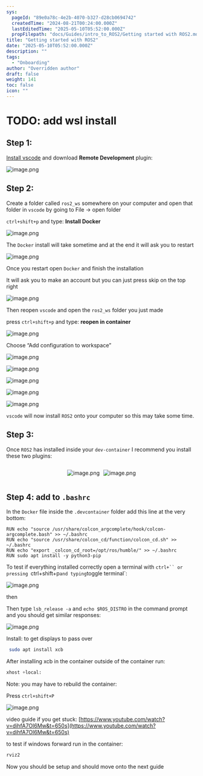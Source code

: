 ```yaml
---
sys:
  pageId: "89e0a78c-4e2b-4070-b327-d28cb0694742"
  createdTime: "2024-08-21T00:24:00.000Z"
  lastEditedTime: "2025-05-10T05:52:00.000Z"
  propFilepath: "docs/Guides/intro_to_ROS2/Getting started with ROS2.md"
title: "Getting started with ROS2"
date: "2025-05-10T05:52:00.000Z"
description: ""
tags:
  - "Onboarding"
author: "Overridden author"
draft: false
weight: 141
toc: false
icon: ""
---
```


# TODO: add wsl install

## Step 1:

[Install vscode](https://code.visualstudio.com/download) and download **Remote Development** plugin:

![image.png](https://prod-files-secure.s3.us-west-2.amazonaws.com/d518164a-d88e-44d1-a4ee-3adb3bd8bce0/efb52993-1881-4a40-b95e-6f020334f022/image.png?X-Amz-Algorithm=AWS4-HMAC-SHA256&X-Amz-Content-Sha256=UNSIGNED-PAYLOAD&X-Amz-Credential=ASIAZI2LB466SON67WED%2F20250604%2Fus-west-2%2Fs3%2Faws4_request&X-Amz-Date=20250604T161127Z&X-Amz-Expires=3600&X-Amz-Security-Token=IQoJb3JpZ2luX2VjEFgaCXVzLXdlc3QtMiJHMEUCIQD5y6v25uSSFPvfCFhgYPoJ0CivCjU8zY1E7jE0L2TAKAIgfpDolzabjs5PjJiBuOOo04jJ2LbBc1LGy52eEfhjzWUq%2FwMIMRAAGgw2Mzc0MjMxODM4MDUiDHYBosynclYvSI68wircA7p5fwnyTXE0d%2BEl6uFYMjIq%2FlrXJHLW97ZNKWcQIKL8t%2FvBcfcTOuNKQOH8%2FiUiQkZTjzze3Bdzyork3uxzlznv0DEYuqWzd9oLUHI3sj4sKzXC62Vj%2BrxDrC3LDJ%2BqKSgHajEAmQn4xW0wLWCXvZ%2BmEW0ZHnLk%2FzwOhvqL99TeArJQF%2B9D4xn8tYFseXbjuYmyg2Iqvs9BQAmNXVqK6S%2B52DJU3kZzZ4TRk9hCOMc7ht%2B%2FF4s%2BndYvE3JNU8kZpGMk%2FQMReBXKaydnmBenC0S8lrx5Vbr4cdDx0GLXvxSEZIhbKlAesPioFOkeZviMLeJCKB5hGVqa4q3vrlC%2BRyhhx5IUOgo3WFLPt9%2B68B0DUouAyztaQRJEdjAzw5L3tRdOK4fdPIS6MjNLQ8ZgSpIPeN9wNRAJd7eT6WXUHbIunw%2FuBUaDeKXihK3qknpx1ifmPN6KfsMq0I4hkTZ5btbf5lPq3ZI4O4N0ypcjgOTC1dCOzxQXi9tf6AV8ZNgBlok1VYwcyQlLOxbgc155uX8fxhWa9NtCawUo8a9K4xSZ529mG6R0v%2BIAmZIDhjuym4LiunLSI8AMVID7QDjvBeH3bWaR2XoAxCcGaxvGz4qISPT6OW2xV2gz1AhdMIHegcIGOqUBgohnpdgGE2%2Fk%2Fa5jZ6NYl3GWJY9xdkj2Po%2Fvhznb21hs%2FCdtHCicDnlcFH%2FWQFBa%2FmoOs33Zr5hRDATSJy8F6y%2F3VlBymaTdYjUOMWiwc4qMiE5nzbeEtKUUwQku%2B71i2LvI9IXWoOJpt6zBP%2BbElyRQ08YMUiISKiGnO8YFy36LcMP5iFYnTJfD3m%2FWel3hnx7%2FYEh8ImPFCZTwifK15vNFbZ6s&X-Amz-Signature=a83c1cdbe6b4650d4572386206342fdb0b79f6d082da8672af330cbd0384845e&X-Amz-SignedHeaders=host&x-id=GetObject)

## Step 2:

Create a folder called `ros2_ws` somewhere on your computer and open that folder in `vscode` by going to File → open folder 

`ctrl+shift+p` and type: **Install Docker**

![image.png](https://prod-files-secure.s3.us-west-2.amazonaws.com/d518164a-d88e-44d1-a4ee-3adb3bd8bce0/2269dc0e-1cd5-47ff-bceb-c04ad9b2eab0/image.png?X-Amz-Algorithm=AWS4-HMAC-SHA256&X-Amz-Content-Sha256=UNSIGNED-PAYLOAD&X-Amz-Credential=ASIAZI2LB466SON67WED%2F20250604%2Fus-west-2%2Fs3%2Faws4_request&X-Amz-Date=20250604T161127Z&X-Amz-Expires=3600&X-Amz-Security-Token=IQoJb3JpZ2luX2VjEFgaCXVzLXdlc3QtMiJHMEUCIQD5y6v25uSSFPvfCFhgYPoJ0CivCjU8zY1E7jE0L2TAKAIgfpDolzabjs5PjJiBuOOo04jJ2LbBc1LGy52eEfhjzWUq%2FwMIMRAAGgw2Mzc0MjMxODM4MDUiDHYBosynclYvSI68wircA7p5fwnyTXE0d%2BEl6uFYMjIq%2FlrXJHLW97ZNKWcQIKL8t%2FvBcfcTOuNKQOH8%2FiUiQkZTjzze3Bdzyork3uxzlznv0DEYuqWzd9oLUHI3sj4sKzXC62Vj%2BrxDrC3LDJ%2BqKSgHajEAmQn4xW0wLWCXvZ%2BmEW0ZHnLk%2FzwOhvqL99TeArJQF%2B9D4xn8tYFseXbjuYmyg2Iqvs9BQAmNXVqK6S%2B52DJU3kZzZ4TRk9hCOMc7ht%2B%2FF4s%2BndYvE3JNU8kZpGMk%2FQMReBXKaydnmBenC0S8lrx5Vbr4cdDx0GLXvxSEZIhbKlAesPioFOkeZviMLeJCKB5hGVqa4q3vrlC%2BRyhhx5IUOgo3WFLPt9%2B68B0DUouAyztaQRJEdjAzw5L3tRdOK4fdPIS6MjNLQ8ZgSpIPeN9wNRAJd7eT6WXUHbIunw%2FuBUaDeKXihK3qknpx1ifmPN6KfsMq0I4hkTZ5btbf5lPq3ZI4O4N0ypcjgOTC1dCOzxQXi9tf6AV8ZNgBlok1VYwcyQlLOxbgc155uX8fxhWa9NtCawUo8a9K4xSZ529mG6R0v%2BIAmZIDhjuym4LiunLSI8AMVID7QDjvBeH3bWaR2XoAxCcGaxvGz4qISPT6OW2xV2gz1AhdMIHegcIGOqUBgohnpdgGE2%2Fk%2Fa5jZ6NYl3GWJY9xdkj2Po%2Fvhznb21hs%2FCdtHCicDnlcFH%2FWQFBa%2FmoOs33Zr5hRDATSJy8F6y%2F3VlBymaTdYjUOMWiwc4qMiE5nzbeEtKUUwQku%2B71i2LvI9IXWoOJpt6zBP%2BbElyRQ08YMUiISKiGnO8YFy36LcMP5iFYnTJfD3m%2FWel3hnx7%2FYEh8ImPFCZTwifK15vNFbZ6s&X-Amz-Signature=49caaaebea0c2d4af3bc1811b6bff0aad044aa4068821d98e853257c0f79ec1f&X-Amz-SignedHeaders=host&x-id=GetObject)

The `Docker` install will take sometime and at the end it will ask you to restart

![image.png](https://prod-files-secure.s3.us-west-2.amazonaws.com/d518164a-d88e-44d1-a4ee-3adb3bd8bce0/ed233f78-be33-4b1f-b89c-9c346c0e961e/image.png?X-Amz-Algorithm=AWS4-HMAC-SHA256&X-Amz-Content-Sha256=UNSIGNED-PAYLOAD&X-Amz-Credential=ASIAZI2LB466SON67WED%2F20250604%2Fus-west-2%2Fs3%2Faws4_request&X-Amz-Date=20250604T161127Z&X-Amz-Expires=3600&X-Amz-Security-Token=IQoJb3JpZ2luX2VjEFgaCXVzLXdlc3QtMiJHMEUCIQD5y6v25uSSFPvfCFhgYPoJ0CivCjU8zY1E7jE0L2TAKAIgfpDolzabjs5PjJiBuOOo04jJ2LbBc1LGy52eEfhjzWUq%2FwMIMRAAGgw2Mzc0MjMxODM4MDUiDHYBosynclYvSI68wircA7p5fwnyTXE0d%2BEl6uFYMjIq%2FlrXJHLW97ZNKWcQIKL8t%2FvBcfcTOuNKQOH8%2FiUiQkZTjzze3Bdzyork3uxzlznv0DEYuqWzd9oLUHI3sj4sKzXC62Vj%2BrxDrC3LDJ%2BqKSgHajEAmQn4xW0wLWCXvZ%2BmEW0ZHnLk%2FzwOhvqL99TeArJQF%2B9D4xn8tYFseXbjuYmyg2Iqvs9BQAmNXVqK6S%2B52DJU3kZzZ4TRk9hCOMc7ht%2B%2FF4s%2BndYvE3JNU8kZpGMk%2FQMReBXKaydnmBenC0S8lrx5Vbr4cdDx0GLXvxSEZIhbKlAesPioFOkeZviMLeJCKB5hGVqa4q3vrlC%2BRyhhx5IUOgo3WFLPt9%2B68B0DUouAyztaQRJEdjAzw5L3tRdOK4fdPIS6MjNLQ8ZgSpIPeN9wNRAJd7eT6WXUHbIunw%2FuBUaDeKXihK3qknpx1ifmPN6KfsMq0I4hkTZ5btbf5lPq3ZI4O4N0ypcjgOTC1dCOzxQXi9tf6AV8ZNgBlok1VYwcyQlLOxbgc155uX8fxhWa9NtCawUo8a9K4xSZ529mG6R0v%2BIAmZIDhjuym4LiunLSI8AMVID7QDjvBeH3bWaR2XoAxCcGaxvGz4qISPT6OW2xV2gz1AhdMIHegcIGOqUBgohnpdgGE2%2Fk%2Fa5jZ6NYl3GWJY9xdkj2Po%2Fvhznb21hs%2FCdtHCicDnlcFH%2FWQFBa%2FmoOs33Zr5hRDATSJy8F6y%2F3VlBymaTdYjUOMWiwc4qMiE5nzbeEtKUUwQku%2B71i2LvI9IXWoOJpt6zBP%2BbElyRQ08YMUiISKiGnO8YFy36LcMP5iFYnTJfD3m%2FWel3hnx7%2FYEh8ImPFCZTwifK15vNFbZ6s&X-Amz-Signature=26214eaafef260d96ee4141de113080a0ed8f2db58872690c84fcdca7c6fd913&X-Amz-SignedHeaders=host&x-id=GetObject)

Once you restart open `Docker` and finish the installation

It will ask you to make an account but you can just press skip on the top right

![image.png](https://prod-files-secure.s3.us-west-2.amazonaws.com/d518164a-d88e-44d1-a4ee-3adb3bd8bce0/21010ad9-1659-4fd9-9f59-9932a09b2a3d/image.png?X-Amz-Algorithm=AWS4-HMAC-SHA256&X-Amz-Content-Sha256=UNSIGNED-PAYLOAD&X-Amz-Credential=ASIAZI2LB466SON67WED%2F20250604%2Fus-west-2%2Fs3%2Faws4_request&X-Amz-Date=20250604T161127Z&X-Amz-Expires=3600&X-Amz-Security-Token=IQoJb3JpZ2luX2VjEFgaCXVzLXdlc3QtMiJHMEUCIQD5y6v25uSSFPvfCFhgYPoJ0CivCjU8zY1E7jE0L2TAKAIgfpDolzabjs5PjJiBuOOo04jJ2LbBc1LGy52eEfhjzWUq%2FwMIMRAAGgw2Mzc0MjMxODM4MDUiDHYBosynclYvSI68wircA7p5fwnyTXE0d%2BEl6uFYMjIq%2FlrXJHLW97ZNKWcQIKL8t%2FvBcfcTOuNKQOH8%2FiUiQkZTjzze3Bdzyork3uxzlznv0DEYuqWzd9oLUHI3sj4sKzXC62Vj%2BrxDrC3LDJ%2BqKSgHajEAmQn4xW0wLWCXvZ%2BmEW0ZHnLk%2FzwOhvqL99TeArJQF%2B9D4xn8tYFseXbjuYmyg2Iqvs9BQAmNXVqK6S%2B52DJU3kZzZ4TRk9hCOMc7ht%2B%2FF4s%2BndYvE3JNU8kZpGMk%2FQMReBXKaydnmBenC0S8lrx5Vbr4cdDx0GLXvxSEZIhbKlAesPioFOkeZviMLeJCKB5hGVqa4q3vrlC%2BRyhhx5IUOgo3WFLPt9%2B68B0DUouAyztaQRJEdjAzw5L3tRdOK4fdPIS6MjNLQ8ZgSpIPeN9wNRAJd7eT6WXUHbIunw%2FuBUaDeKXihK3qknpx1ifmPN6KfsMq0I4hkTZ5btbf5lPq3ZI4O4N0ypcjgOTC1dCOzxQXi9tf6AV8ZNgBlok1VYwcyQlLOxbgc155uX8fxhWa9NtCawUo8a9K4xSZ529mG6R0v%2BIAmZIDhjuym4LiunLSI8AMVID7QDjvBeH3bWaR2XoAxCcGaxvGz4qISPT6OW2xV2gz1AhdMIHegcIGOqUBgohnpdgGE2%2Fk%2Fa5jZ6NYl3GWJY9xdkj2Po%2Fvhznb21hs%2FCdtHCicDnlcFH%2FWQFBa%2FmoOs33Zr5hRDATSJy8F6y%2F3VlBymaTdYjUOMWiwc4qMiE5nzbeEtKUUwQku%2B71i2LvI9IXWoOJpt6zBP%2BbElyRQ08YMUiISKiGnO8YFy36LcMP5iFYnTJfD3m%2FWel3hnx7%2FYEh8ImPFCZTwifK15vNFbZ6s&X-Amz-Signature=0b8aa4e12348eacbb2a65459332004961aca40244a98a5f97715ca3826560a7b&X-Amz-SignedHeaders=host&x-id=GetObject)

Then reopen `vscode` and open the `ros2_ws` folder you just made

press `ctrl+shift+p` and type: **reopen in container**

![image.png](https://prod-files-secure.s3.us-west-2.amazonaws.com/d518164a-d88e-44d1-a4ee-3adb3bd8bce0/4e93b8c2-41ad-488c-8095-c74205196118/image.png?X-Amz-Algorithm=AWS4-HMAC-SHA256&X-Amz-Content-Sha256=UNSIGNED-PAYLOAD&X-Amz-Credential=ASIAZI2LB466SON67WED%2F20250604%2Fus-west-2%2Fs3%2Faws4_request&X-Amz-Date=20250604T161127Z&X-Amz-Expires=3600&X-Amz-Security-Token=IQoJb3JpZ2luX2VjEFgaCXVzLXdlc3QtMiJHMEUCIQD5y6v25uSSFPvfCFhgYPoJ0CivCjU8zY1E7jE0L2TAKAIgfpDolzabjs5PjJiBuOOo04jJ2LbBc1LGy52eEfhjzWUq%2FwMIMRAAGgw2Mzc0MjMxODM4MDUiDHYBosynclYvSI68wircA7p5fwnyTXE0d%2BEl6uFYMjIq%2FlrXJHLW97ZNKWcQIKL8t%2FvBcfcTOuNKQOH8%2FiUiQkZTjzze3Bdzyork3uxzlznv0DEYuqWzd9oLUHI3sj4sKzXC62Vj%2BrxDrC3LDJ%2BqKSgHajEAmQn4xW0wLWCXvZ%2BmEW0ZHnLk%2FzwOhvqL99TeArJQF%2B9D4xn8tYFseXbjuYmyg2Iqvs9BQAmNXVqK6S%2B52DJU3kZzZ4TRk9hCOMc7ht%2B%2FF4s%2BndYvE3JNU8kZpGMk%2FQMReBXKaydnmBenC0S8lrx5Vbr4cdDx0GLXvxSEZIhbKlAesPioFOkeZviMLeJCKB5hGVqa4q3vrlC%2BRyhhx5IUOgo3WFLPt9%2B68B0DUouAyztaQRJEdjAzw5L3tRdOK4fdPIS6MjNLQ8ZgSpIPeN9wNRAJd7eT6WXUHbIunw%2FuBUaDeKXihK3qknpx1ifmPN6KfsMq0I4hkTZ5btbf5lPq3ZI4O4N0ypcjgOTC1dCOzxQXi9tf6AV8ZNgBlok1VYwcyQlLOxbgc155uX8fxhWa9NtCawUo8a9K4xSZ529mG6R0v%2BIAmZIDhjuym4LiunLSI8AMVID7QDjvBeH3bWaR2XoAxCcGaxvGz4qISPT6OW2xV2gz1AhdMIHegcIGOqUBgohnpdgGE2%2Fk%2Fa5jZ6NYl3GWJY9xdkj2Po%2Fvhznb21hs%2FCdtHCicDnlcFH%2FWQFBa%2FmoOs33Zr5hRDATSJy8F6y%2F3VlBymaTdYjUOMWiwc4qMiE5nzbeEtKUUwQku%2B71i2LvI9IXWoOJpt6zBP%2BbElyRQ08YMUiISKiGnO8YFy36LcMP5iFYnTJfD3m%2FWel3hnx7%2FYEh8ImPFCZTwifK15vNFbZ6s&X-Amz-Signature=c6fea67fd62186b5b714d1db269daf2eba350212a5a39a63ea75f2d9eb115544&X-Amz-SignedHeaders=host&x-id=GetObject)

Choose “Add configuration to workspace”

![image.png](https://prod-files-secure.s3.us-west-2.amazonaws.com/d518164a-d88e-44d1-a4ee-3adb3bd8bce0/9560b282-5060-4989-ba37-97e7b2c22476/image.png?X-Amz-Algorithm=AWS4-HMAC-SHA256&X-Amz-Content-Sha256=UNSIGNED-PAYLOAD&X-Amz-Credential=ASIAZI2LB466SON67WED%2F20250604%2Fus-west-2%2Fs3%2Faws4_request&X-Amz-Date=20250604T161127Z&X-Amz-Expires=3600&X-Amz-Security-Token=IQoJb3JpZ2luX2VjEFgaCXVzLXdlc3QtMiJHMEUCIQD5y6v25uSSFPvfCFhgYPoJ0CivCjU8zY1E7jE0L2TAKAIgfpDolzabjs5PjJiBuOOo04jJ2LbBc1LGy52eEfhjzWUq%2FwMIMRAAGgw2Mzc0MjMxODM4MDUiDHYBosynclYvSI68wircA7p5fwnyTXE0d%2BEl6uFYMjIq%2FlrXJHLW97ZNKWcQIKL8t%2FvBcfcTOuNKQOH8%2FiUiQkZTjzze3Bdzyork3uxzlznv0DEYuqWzd9oLUHI3sj4sKzXC62Vj%2BrxDrC3LDJ%2BqKSgHajEAmQn4xW0wLWCXvZ%2BmEW0ZHnLk%2FzwOhvqL99TeArJQF%2B9D4xn8tYFseXbjuYmyg2Iqvs9BQAmNXVqK6S%2B52DJU3kZzZ4TRk9hCOMc7ht%2B%2FF4s%2BndYvE3JNU8kZpGMk%2FQMReBXKaydnmBenC0S8lrx5Vbr4cdDx0GLXvxSEZIhbKlAesPioFOkeZviMLeJCKB5hGVqa4q3vrlC%2BRyhhx5IUOgo3WFLPt9%2B68B0DUouAyztaQRJEdjAzw5L3tRdOK4fdPIS6MjNLQ8ZgSpIPeN9wNRAJd7eT6WXUHbIunw%2FuBUaDeKXihK3qknpx1ifmPN6KfsMq0I4hkTZ5btbf5lPq3ZI4O4N0ypcjgOTC1dCOzxQXi9tf6AV8ZNgBlok1VYwcyQlLOxbgc155uX8fxhWa9NtCawUo8a9K4xSZ529mG6R0v%2BIAmZIDhjuym4LiunLSI8AMVID7QDjvBeH3bWaR2XoAxCcGaxvGz4qISPT6OW2xV2gz1AhdMIHegcIGOqUBgohnpdgGE2%2Fk%2Fa5jZ6NYl3GWJY9xdkj2Po%2Fvhznb21hs%2FCdtHCicDnlcFH%2FWQFBa%2FmoOs33Zr5hRDATSJy8F6y%2F3VlBymaTdYjUOMWiwc4qMiE5nzbeEtKUUwQku%2B71i2LvI9IXWoOJpt6zBP%2BbElyRQ08YMUiISKiGnO8YFy36LcMP5iFYnTJfD3m%2FWel3hnx7%2FYEh8ImPFCZTwifK15vNFbZ6s&X-Amz-Signature=0265a7f5bdd9f8feffda39f798602114220fc139140cbe83ecc298b7cc4dd774&X-Amz-SignedHeaders=host&x-id=GetObject)

![image.png](https://prod-files-secure.s3.us-west-2.amazonaws.com/d518164a-d88e-44d1-a4ee-3adb3bd8bce0/2ee63f81-886b-48e8-a553-dc6e5eac99e4/image.png?X-Amz-Algorithm=AWS4-HMAC-SHA256&X-Amz-Content-Sha256=UNSIGNED-PAYLOAD&X-Amz-Credential=ASIAZI2LB466SON67WED%2F20250604%2Fus-west-2%2Fs3%2Faws4_request&X-Amz-Date=20250604T161127Z&X-Amz-Expires=3600&X-Amz-Security-Token=IQoJb3JpZ2luX2VjEFgaCXVzLXdlc3QtMiJHMEUCIQD5y6v25uSSFPvfCFhgYPoJ0CivCjU8zY1E7jE0L2TAKAIgfpDolzabjs5PjJiBuOOo04jJ2LbBc1LGy52eEfhjzWUq%2FwMIMRAAGgw2Mzc0MjMxODM4MDUiDHYBosynclYvSI68wircA7p5fwnyTXE0d%2BEl6uFYMjIq%2FlrXJHLW97ZNKWcQIKL8t%2FvBcfcTOuNKQOH8%2FiUiQkZTjzze3Bdzyork3uxzlznv0DEYuqWzd9oLUHI3sj4sKzXC62Vj%2BrxDrC3LDJ%2BqKSgHajEAmQn4xW0wLWCXvZ%2BmEW0ZHnLk%2FzwOhvqL99TeArJQF%2B9D4xn8tYFseXbjuYmyg2Iqvs9BQAmNXVqK6S%2B52DJU3kZzZ4TRk9hCOMc7ht%2B%2FF4s%2BndYvE3JNU8kZpGMk%2FQMReBXKaydnmBenC0S8lrx5Vbr4cdDx0GLXvxSEZIhbKlAesPioFOkeZviMLeJCKB5hGVqa4q3vrlC%2BRyhhx5IUOgo3WFLPt9%2B68B0DUouAyztaQRJEdjAzw5L3tRdOK4fdPIS6MjNLQ8ZgSpIPeN9wNRAJd7eT6WXUHbIunw%2FuBUaDeKXihK3qknpx1ifmPN6KfsMq0I4hkTZ5btbf5lPq3ZI4O4N0ypcjgOTC1dCOzxQXi9tf6AV8ZNgBlok1VYwcyQlLOxbgc155uX8fxhWa9NtCawUo8a9K4xSZ529mG6R0v%2BIAmZIDhjuym4LiunLSI8AMVID7QDjvBeH3bWaR2XoAxCcGaxvGz4qISPT6OW2xV2gz1AhdMIHegcIGOqUBgohnpdgGE2%2Fk%2Fa5jZ6NYl3GWJY9xdkj2Po%2Fvhznb21hs%2FCdtHCicDnlcFH%2FWQFBa%2FmoOs33Zr5hRDATSJy8F6y%2F3VlBymaTdYjUOMWiwc4qMiE5nzbeEtKUUwQku%2B71i2LvI9IXWoOJpt6zBP%2BbElyRQ08YMUiISKiGnO8YFy36LcMP5iFYnTJfD3m%2FWel3hnx7%2FYEh8ImPFCZTwifK15vNFbZ6s&X-Amz-Signature=2bc565ec8cdcb295f02d28e50bbccb87285baf4371ae119ccd3688e0744f3fd0&X-Amz-SignedHeaders=host&x-id=GetObject)

![image.png](https://prod-files-secure.s3.us-west-2.amazonaws.com/d518164a-d88e-44d1-a4ee-3adb3bd8bce0/ae1580b2-b048-407e-aed9-b584224a7a04/image.png?X-Amz-Algorithm=AWS4-HMAC-SHA256&X-Amz-Content-Sha256=UNSIGNED-PAYLOAD&X-Amz-Credential=ASIAZI2LB466SON67WED%2F20250604%2Fus-west-2%2Fs3%2Faws4_request&X-Amz-Date=20250604T161127Z&X-Amz-Expires=3600&X-Amz-Security-Token=IQoJb3JpZ2luX2VjEFgaCXVzLXdlc3QtMiJHMEUCIQD5y6v25uSSFPvfCFhgYPoJ0CivCjU8zY1E7jE0L2TAKAIgfpDolzabjs5PjJiBuOOo04jJ2LbBc1LGy52eEfhjzWUq%2FwMIMRAAGgw2Mzc0MjMxODM4MDUiDHYBosynclYvSI68wircA7p5fwnyTXE0d%2BEl6uFYMjIq%2FlrXJHLW97ZNKWcQIKL8t%2FvBcfcTOuNKQOH8%2FiUiQkZTjzze3Bdzyork3uxzlznv0DEYuqWzd9oLUHI3sj4sKzXC62Vj%2BrxDrC3LDJ%2BqKSgHajEAmQn4xW0wLWCXvZ%2BmEW0ZHnLk%2FzwOhvqL99TeArJQF%2B9D4xn8tYFseXbjuYmyg2Iqvs9BQAmNXVqK6S%2B52DJU3kZzZ4TRk9hCOMc7ht%2B%2FF4s%2BndYvE3JNU8kZpGMk%2FQMReBXKaydnmBenC0S8lrx5Vbr4cdDx0GLXvxSEZIhbKlAesPioFOkeZviMLeJCKB5hGVqa4q3vrlC%2BRyhhx5IUOgo3WFLPt9%2B68B0DUouAyztaQRJEdjAzw5L3tRdOK4fdPIS6MjNLQ8ZgSpIPeN9wNRAJd7eT6WXUHbIunw%2FuBUaDeKXihK3qknpx1ifmPN6KfsMq0I4hkTZ5btbf5lPq3ZI4O4N0ypcjgOTC1dCOzxQXi9tf6AV8ZNgBlok1VYwcyQlLOxbgc155uX8fxhWa9NtCawUo8a9K4xSZ529mG6R0v%2BIAmZIDhjuym4LiunLSI8AMVID7QDjvBeH3bWaR2XoAxCcGaxvGz4qISPT6OW2xV2gz1AhdMIHegcIGOqUBgohnpdgGE2%2Fk%2Fa5jZ6NYl3GWJY9xdkj2Po%2Fvhznb21hs%2FCdtHCicDnlcFH%2FWQFBa%2FmoOs33Zr5hRDATSJy8F6y%2F3VlBymaTdYjUOMWiwc4qMiE5nzbeEtKUUwQku%2B71i2LvI9IXWoOJpt6zBP%2BbElyRQ08YMUiISKiGnO8YFy36LcMP5iFYnTJfD3m%2FWel3hnx7%2FYEh8ImPFCZTwifK15vNFbZ6s&X-Amz-Signature=e68ec65257f23f2f3ed6d3f9431f44eaaa252c33fba138c8033ba4c456af5e7f&X-Amz-SignedHeaders=host&x-id=GetObject)

![image.png](https://prod-files-secure.s3.us-west-2.amazonaws.com/d518164a-d88e-44d1-a4ee-3adb3bd8bce0/53255b28-f75e-430f-b9e3-c0ac8577e42b/image.png?X-Amz-Algorithm=AWS4-HMAC-SHA256&X-Amz-Content-Sha256=UNSIGNED-PAYLOAD&X-Amz-Credential=ASIAZI2LB466SON67WED%2F20250604%2Fus-west-2%2Fs3%2Faws4_request&X-Amz-Date=20250604T161127Z&X-Amz-Expires=3600&X-Amz-Security-Token=IQoJb3JpZ2luX2VjEFgaCXVzLXdlc3QtMiJHMEUCIQD5y6v25uSSFPvfCFhgYPoJ0CivCjU8zY1E7jE0L2TAKAIgfpDolzabjs5PjJiBuOOo04jJ2LbBc1LGy52eEfhjzWUq%2FwMIMRAAGgw2Mzc0MjMxODM4MDUiDHYBosynclYvSI68wircA7p5fwnyTXE0d%2BEl6uFYMjIq%2FlrXJHLW97ZNKWcQIKL8t%2FvBcfcTOuNKQOH8%2FiUiQkZTjzze3Bdzyork3uxzlznv0DEYuqWzd9oLUHI3sj4sKzXC62Vj%2BrxDrC3LDJ%2BqKSgHajEAmQn4xW0wLWCXvZ%2BmEW0ZHnLk%2FzwOhvqL99TeArJQF%2B9D4xn8tYFseXbjuYmyg2Iqvs9BQAmNXVqK6S%2B52DJU3kZzZ4TRk9hCOMc7ht%2B%2FF4s%2BndYvE3JNU8kZpGMk%2FQMReBXKaydnmBenC0S8lrx5Vbr4cdDx0GLXvxSEZIhbKlAesPioFOkeZviMLeJCKB5hGVqa4q3vrlC%2BRyhhx5IUOgo3WFLPt9%2B68B0DUouAyztaQRJEdjAzw5L3tRdOK4fdPIS6MjNLQ8ZgSpIPeN9wNRAJd7eT6WXUHbIunw%2FuBUaDeKXihK3qknpx1ifmPN6KfsMq0I4hkTZ5btbf5lPq3ZI4O4N0ypcjgOTC1dCOzxQXi9tf6AV8ZNgBlok1VYwcyQlLOxbgc155uX8fxhWa9NtCawUo8a9K4xSZ529mG6R0v%2BIAmZIDhjuym4LiunLSI8AMVID7QDjvBeH3bWaR2XoAxCcGaxvGz4qISPT6OW2xV2gz1AhdMIHegcIGOqUBgohnpdgGE2%2Fk%2Fa5jZ6NYl3GWJY9xdkj2Po%2Fvhznb21hs%2FCdtHCicDnlcFH%2FWQFBa%2FmoOs33Zr5hRDATSJy8F6y%2F3VlBymaTdYjUOMWiwc4qMiE5nzbeEtKUUwQku%2B71i2LvI9IXWoOJpt6zBP%2BbElyRQ08YMUiISKiGnO8YFy36LcMP5iFYnTJfD3m%2FWel3hnx7%2FYEh8ImPFCZTwifK15vNFbZ6s&X-Amz-Signature=7f8b73b0dcae1b56bd1b8deda33a50cd2273cacc3d27181e159f644184457888&X-Amz-SignedHeaders=host&x-id=GetObject)

![image.png](https://prod-files-secure.s3.us-west-2.amazonaws.com/d518164a-d88e-44d1-a4ee-3adb3bd8bce0/7c562767-5af9-4ffb-97d1-327bcdf4ee00/image.png?X-Amz-Algorithm=AWS4-HMAC-SHA256&X-Amz-Content-Sha256=UNSIGNED-PAYLOAD&X-Amz-Credential=ASIAZI2LB466SON67WED%2F20250604%2Fus-west-2%2Fs3%2Faws4_request&X-Amz-Date=20250604T161127Z&X-Amz-Expires=3600&X-Amz-Security-Token=IQoJb3JpZ2luX2VjEFgaCXVzLXdlc3QtMiJHMEUCIQD5y6v25uSSFPvfCFhgYPoJ0CivCjU8zY1E7jE0L2TAKAIgfpDolzabjs5PjJiBuOOo04jJ2LbBc1LGy52eEfhjzWUq%2FwMIMRAAGgw2Mzc0MjMxODM4MDUiDHYBosynclYvSI68wircA7p5fwnyTXE0d%2BEl6uFYMjIq%2FlrXJHLW97ZNKWcQIKL8t%2FvBcfcTOuNKQOH8%2FiUiQkZTjzze3Bdzyork3uxzlznv0DEYuqWzd9oLUHI3sj4sKzXC62Vj%2BrxDrC3LDJ%2BqKSgHajEAmQn4xW0wLWCXvZ%2BmEW0ZHnLk%2FzwOhvqL99TeArJQF%2B9D4xn8tYFseXbjuYmyg2Iqvs9BQAmNXVqK6S%2B52DJU3kZzZ4TRk9hCOMc7ht%2B%2FF4s%2BndYvE3JNU8kZpGMk%2FQMReBXKaydnmBenC0S8lrx5Vbr4cdDx0GLXvxSEZIhbKlAesPioFOkeZviMLeJCKB5hGVqa4q3vrlC%2BRyhhx5IUOgo3WFLPt9%2B68B0DUouAyztaQRJEdjAzw5L3tRdOK4fdPIS6MjNLQ8ZgSpIPeN9wNRAJd7eT6WXUHbIunw%2FuBUaDeKXihK3qknpx1ifmPN6KfsMq0I4hkTZ5btbf5lPq3ZI4O4N0ypcjgOTC1dCOzxQXi9tf6AV8ZNgBlok1VYwcyQlLOxbgc155uX8fxhWa9NtCawUo8a9K4xSZ529mG6R0v%2BIAmZIDhjuym4LiunLSI8AMVID7QDjvBeH3bWaR2XoAxCcGaxvGz4qISPT6OW2xV2gz1AhdMIHegcIGOqUBgohnpdgGE2%2Fk%2Fa5jZ6NYl3GWJY9xdkj2Po%2Fvhznb21hs%2FCdtHCicDnlcFH%2FWQFBa%2FmoOs33Zr5hRDATSJy8F6y%2F3VlBymaTdYjUOMWiwc4qMiE5nzbeEtKUUwQku%2B71i2LvI9IXWoOJpt6zBP%2BbElyRQ08YMUiISKiGnO8YFy36LcMP5iFYnTJfD3m%2FWel3hnx7%2FYEh8ImPFCZTwifK15vNFbZ6s&X-Amz-Signature=73577777d26b448a783b398175d3c48590e459f8f0ae6a3e26f4911179f4c539&X-Amz-SignedHeaders=host&x-id=GetObject)

`vscode` will now install `ROS2` onto your computer so this may take some time.

## Step 3:

Once `ROS2` has installed inside your `dev-container` I recommend you install these two plugins:

<div style="display: flex;flex-direction: row; column-gap:10px; max-width: 630px;justify-content: center;">
<div>

![image.png](https://prod-files-secure.s3.us-west-2.amazonaws.com/d518164a-d88e-44d1-a4ee-3adb3bd8bce0/3fc3d550-5a54-4ba1-ba6b-faa01cdb7369/image.png?X-Amz-Algorithm=AWS4-HMAC-SHA256&X-Amz-Content-Sha256=UNSIGNED-PAYLOAD&X-Amz-Credential=ASIAZI2LB466VF7H73EO%2F20250604%2Fus-west-2%2Fs3%2Faws4_request&X-Amz-Date=20250604T161130Z&X-Amz-Expires=3600&X-Amz-Security-Token=IQoJb3JpZ2luX2VjEFgaCXVzLXdlc3QtMiJHMEUCIQD8p9tKfwX4SigpOnRXfNwjGd3im%2FXs3%2F5UD5dMUPPzxgIgDlh2GbfLkPSnRre6feKMKPgpe6R%2FmAa7568TfL287fcq%2FwMIMRAAGgw2Mzc0MjMxODM4MDUiDJjM7nRaf3Yap6n7TSrcAwI2e%2BfLSzYOJhj5NoSChig2sh1Xmcy141WwG%2B9IgrdPSUiofO9U6ZYoMHBIHnitO57QDGPaAO0m9EQGd9oXS%2FArXYMMV0Nly2QJBqDKHJ86EFRDPUtvxCCv%2FrKmy1KfelNeYtR1gQcoWsprwZXcaNK6teUfc%2BvapECGui2AJSI4r5wHBKddfy25Y32AGqsUGWjhCgyc5ptqV7TBJ9PS4ppmsjnqpJK9GSSm0DUk9DCLhYWk6rLBci2JeY6FOvCF6Kj3VZzjHw3nXEsqrMKnk8%2FWaskeBZ20ACys%2FIKEFV9S6HTkRaUoAvc8Zhppdu3cHj99Yl%2BFKJA4twLTdLxBTQ6%2BimkGuQI0j%2FalNuWpA18lrr65vsiW4GuCZ%2BZYgSp%2Bl7s%2FKWzwkkWf8Mf2vCuiKHpxCq5H0JYQgRNrizdXaoOwPVZ7ORd8x4k3SzPbGefPQFkoIw7UHop89sJVJoQU3%2BoViuIixGR60Q0sjra%2BTkpi%2FkVe4v7pvMl5Kk5Rlpq1BmJvgZ2DdbXXmJyHt24FaQtSIoZ%2Bq46O2ob3ua3DD4oW0jgVtW3I8HMKT29RhK1g9dHcRbPQR006VkrUA9FtfaMfI0jTv5YY9UCWBCth5TwucyE3H6tV77SCq74%2FMOzegcIGOqUBLYD%2BlwmPglLzcpjUX37ZA0ML2fqZHhunFhiVdUx3nyWGUONExptEsO0EN4DuubfZG7rp5E3Y6Nl0YjeFquSmix%2FoOZiDrG2p7GVHqcFOVTGEaodQ%2B3Ua8pFwi4DZvUsVd05%2Fn2ECIabt3LSYx%2B4oeERYYziPj12LYCyqQvHkx8%2BC2zfpFYiFfhnh64dK2DLJpxBflpdj6BJFGhIbjEXs7Xmb3mDS&X-Amz-Signature=74bbe3870b548f6beaf69c133d339fe6cbbee67e4714686512081e71312c6704&X-Amz-SignedHeaders=host&x-id=GetObject)

</div>
<div>

![image.png](https://prod-files-secure.s3.us-west-2.amazonaws.com/d518164a-d88e-44d1-a4ee-3adb3bd8bce0/d994cc66-13c2-4093-a5a3-f84cf4601a82/image.png?X-Amz-Algorithm=AWS4-HMAC-SHA256&X-Amz-Content-Sha256=UNSIGNED-PAYLOAD&X-Amz-Credential=ASIAZI2LB466X74STIJI%2F20250604%2Fus-west-2%2Fs3%2Faws4_request&X-Amz-Date=20250604T161130Z&X-Amz-Expires=3600&X-Amz-Security-Token=IQoJb3JpZ2luX2VjEFgaCXVzLXdlc3QtMiJGMEQCIEUOqk89hcbywTBVNNMoJCrpL%2FhXYZdlRYIbKaJpNkOnAiA72vni0MjZEBYi7mzSaUZ0L6hidqT1uAK9nsvRmPJPYSr%2FAwgxEAAaDDYzNzQyMzE4MzgwNSIMVMj8p6ojtgZDo3XTKtwDwGiq9JWF4KvjnXepfkQjEbhTHB4gTiACMX88EGpVesdyp%2Bb1to8pHAd7JCVGhkJsyoo5QirDRYRiQiLxpF%2FZ2lXPzocZRjIqtnCVffspMm2FrkViBds06PtxNA8QHB9k%2BNylRb%2F8gn%2FiAyU0sudgIRHmUuxFIHRCF1k4R1sdyj%2FvncPilV4gaSIroDi2Elbng5DbMovGU%2BTa3UKC5oufTi39YX5NdCNimAARF4GJlGGk8V84OFK7WXtP88wYznI8nEaBKphexYcAZosz0Pl3Q8CLJDVJPJOKETCcjU5cBpZnhUCL%2Bp7R1Dvu7%2FdunCNKyhM3otZosH2HG7%2BxHNjekuDga5z6Ty3IVyHgQUydylPonmSeMqZtgE43PAb2oZzV3HagsgFAa%2F31ph8v0grkf2pLcop1dWOIJqg8lpXdyon9CgeEQu40Tw1vseqsuaX9qnwX%2FAZrOiTKEkMcej8XaiL55zFlfSam1nlI9DmofwXwk3Di0jrGWCP%2F1znPIgVcTGAnbl%2FVwXaNug1AiN0wfBPjRKdbegR9clFJobIuJ1FpnyG4SdRcq7uFxD7ylgIx5RzcQSSzvcvZmFqOO5TmkE3iY28iqwWMmjIHD9ubeQW3UjS2myKM8U69leYwhN%2BBwgY6pgHXPnHTtcK8hTcV8aoIoGquL%2FYMxKoJ8l42FnYrW7WEqD%2BOs1LRDktxyxpKkHvfaPTdcsdArgYHinysOch5Oy5ilv3dxt2NoNTTZso8mE9XTyeW3KQaFt%2F%2FSg5m61SLPbYSyvWADzNuLzVHhqu%2F04mQT0cEB3Ky0ut3bL%2F0%2BP%2B7%2FiqhKf4nrgXCT2TutH%2FOwFklDIBzwzgJfi1NTzEiBCDzbIRSlmHO&X-Amz-Signature=8c22a899ad00ad912abc2500e0e881aacd3ea72d3984a29692d772e139009755&X-Amz-SignedHeaders=host&x-id=GetObject)

</div>
</div>

## Step 4: add to `.bashrc`

In the `Docker` file inside the `.devcontainer` folder add this line at the very bottom: 

```docker
RUN echo "source /usr/share/colcon_argcomplete/hook/colcon-argcomplete.bash" >> ~/.bashrc
RUN echo "source /usr/share/colcon_cd/function/colcon_cd.sh" >> ~/.bashrc
RUN echo "export _colcon_cd_root=/opt/ros/humble/" >> ~/.bashrc
RUN sudo apt install -y python3-pip 
```

To test if everything installed correctly open a terminal with `ctrl+`` or pressing `ctrl+shift+p` and typing `toggle terminal`:

![image.png](https://prod-files-secure.s3.us-west-2.amazonaws.com/d518164a-d88e-44d1-a4ee-3adb3bd8bce0/6a4943d8-b04e-4c02-9a58-775f3384d1a5/image.png?X-Amz-Algorithm=AWS4-HMAC-SHA256&X-Amz-Content-Sha256=UNSIGNED-PAYLOAD&X-Amz-Credential=ASIAZI2LB466SON67WED%2F20250604%2Fus-west-2%2Fs3%2Faws4_request&X-Amz-Date=20250604T161127Z&X-Amz-Expires=3600&X-Amz-Security-Token=IQoJb3JpZ2luX2VjEFgaCXVzLXdlc3QtMiJHMEUCIQD5y6v25uSSFPvfCFhgYPoJ0CivCjU8zY1E7jE0L2TAKAIgfpDolzabjs5PjJiBuOOo04jJ2LbBc1LGy52eEfhjzWUq%2FwMIMRAAGgw2Mzc0MjMxODM4MDUiDHYBosynclYvSI68wircA7p5fwnyTXE0d%2BEl6uFYMjIq%2FlrXJHLW97ZNKWcQIKL8t%2FvBcfcTOuNKQOH8%2FiUiQkZTjzze3Bdzyork3uxzlznv0DEYuqWzd9oLUHI3sj4sKzXC62Vj%2BrxDrC3LDJ%2BqKSgHajEAmQn4xW0wLWCXvZ%2BmEW0ZHnLk%2FzwOhvqL99TeArJQF%2B9D4xn8tYFseXbjuYmyg2Iqvs9BQAmNXVqK6S%2B52DJU3kZzZ4TRk9hCOMc7ht%2B%2FF4s%2BndYvE3JNU8kZpGMk%2FQMReBXKaydnmBenC0S8lrx5Vbr4cdDx0GLXvxSEZIhbKlAesPioFOkeZviMLeJCKB5hGVqa4q3vrlC%2BRyhhx5IUOgo3WFLPt9%2B68B0DUouAyztaQRJEdjAzw5L3tRdOK4fdPIS6MjNLQ8ZgSpIPeN9wNRAJd7eT6WXUHbIunw%2FuBUaDeKXihK3qknpx1ifmPN6KfsMq0I4hkTZ5btbf5lPq3ZI4O4N0ypcjgOTC1dCOzxQXi9tf6AV8ZNgBlok1VYwcyQlLOxbgc155uX8fxhWa9NtCawUo8a9K4xSZ529mG6R0v%2BIAmZIDhjuym4LiunLSI8AMVID7QDjvBeH3bWaR2XoAxCcGaxvGz4qISPT6OW2xV2gz1AhdMIHegcIGOqUBgohnpdgGE2%2Fk%2Fa5jZ6NYl3GWJY9xdkj2Po%2Fvhznb21hs%2FCdtHCicDnlcFH%2FWQFBa%2FmoOs33Zr5hRDATSJy8F6y%2F3VlBymaTdYjUOMWiwc4qMiE5nzbeEtKUUwQku%2B71i2LvI9IXWoOJpt6zBP%2BbElyRQ08YMUiISKiGnO8YFy36LcMP5iFYnTJfD3m%2FWel3hnx7%2FYEh8ImPFCZTwifK15vNFbZ6s&X-Amz-Signature=d1f7c924b39ceee9aef8870a9c618f7bcedc420a2c624eb8be74ccb11f004bb6&X-Amz-SignedHeaders=host&x-id=GetObject)

then 

Then type `lsb_release -a` and `echo $ROS_DISTRO` in the command prompt and you should get similar responses:

![image.png](https://prod-files-secure.s3.us-west-2.amazonaws.com/d518164a-d88e-44d1-a4ee-3adb3bd8bce0/3e635dec-a805-4e85-8b9e-d000e5b71a4e/image.png?X-Amz-Algorithm=AWS4-HMAC-SHA256&X-Amz-Content-Sha256=UNSIGNED-PAYLOAD&X-Amz-Credential=ASIAZI2LB466SON67WED%2F20250604%2Fus-west-2%2Fs3%2Faws4_request&X-Amz-Date=20250604T161127Z&X-Amz-Expires=3600&X-Amz-Security-Token=IQoJb3JpZ2luX2VjEFgaCXVzLXdlc3QtMiJHMEUCIQD5y6v25uSSFPvfCFhgYPoJ0CivCjU8zY1E7jE0L2TAKAIgfpDolzabjs5PjJiBuOOo04jJ2LbBc1LGy52eEfhjzWUq%2FwMIMRAAGgw2Mzc0MjMxODM4MDUiDHYBosynclYvSI68wircA7p5fwnyTXE0d%2BEl6uFYMjIq%2FlrXJHLW97ZNKWcQIKL8t%2FvBcfcTOuNKQOH8%2FiUiQkZTjzze3Bdzyork3uxzlznv0DEYuqWzd9oLUHI3sj4sKzXC62Vj%2BrxDrC3LDJ%2BqKSgHajEAmQn4xW0wLWCXvZ%2BmEW0ZHnLk%2FzwOhvqL99TeArJQF%2B9D4xn8tYFseXbjuYmyg2Iqvs9BQAmNXVqK6S%2B52DJU3kZzZ4TRk9hCOMc7ht%2B%2FF4s%2BndYvE3JNU8kZpGMk%2FQMReBXKaydnmBenC0S8lrx5Vbr4cdDx0GLXvxSEZIhbKlAesPioFOkeZviMLeJCKB5hGVqa4q3vrlC%2BRyhhx5IUOgo3WFLPt9%2B68B0DUouAyztaQRJEdjAzw5L3tRdOK4fdPIS6MjNLQ8ZgSpIPeN9wNRAJd7eT6WXUHbIunw%2FuBUaDeKXihK3qknpx1ifmPN6KfsMq0I4hkTZ5btbf5lPq3ZI4O4N0ypcjgOTC1dCOzxQXi9tf6AV8ZNgBlok1VYwcyQlLOxbgc155uX8fxhWa9NtCawUo8a9K4xSZ529mG6R0v%2BIAmZIDhjuym4LiunLSI8AMVID7QDjvBeH3bWaR2XoAxCcGaxvGz4qISPT6OW2xV2gz1AhdMIHegcIGOqUBgohnpdgGE2%2Fk%2Fa5jZ6NYl3GWJY9xdkj2Po%2Fvhznb21hs%2FCdtHCicDnlcFH%2FWQFBa%2FmoOs33Zr5hRDATSJy8F6y%2F3VlBymaTdYjUOMWiwc4qMiE5nzbeEtKUUwQku%2B71i2LvI9IXWoOJpt6zBP%2BbElyRQ08YMUiISKiGnO8YFy36LcMP5iFYnTJfD3m%2FWel3hnx7%2FYEh8ImPFCZTwifK15vNFbZ6s&X-Amz-Signature=db2c2a9024927bddf0f62d6761db17d42ee3d326ed88f4fe9fe803b0149bfe2e&X-Amz-SignedHeaders=host&x-id=GetObject)

Install:  to get displays to pass over

```bash
 sudo apt install xcb
```

After installing xcb in the container outside of the container run:

```python
xhost +local:
```

Note: you may have to rebuild the container:

Press `ctrl+shift+P`

![image.png](https://prod-files-secure.s3.us-west-2.amazonaws.com/d518164a-d88e-44d1-a4ee-3adb3bd8bce0/6c2be660-2618-4c38-9c26-53554f7a0b7b/image.png?X-Amz-Algorithm=AWS4-HMAC-SHA256&X-Amz-Content-Sha256=UNSIGNED-PAYLOAD&X-Amz-Credential=ASIAZI2LB466SON67WED%2F20250604%2Fus-west-2%2Fs3%2Faws4_request&X-Amz-Date=20250604T161127Z&X-Amz-Expires=3600&X-Amz-Security-Token=IQoJb3JpZ2luX2VjEFgaCXVzLXdlc3QtMiJHMEUCIQD5y6v25uSSFPvfCFhgYPoJ0CivCjU8zY1E7jE0L2TAKAIgfpDolzabjs5PjJiBuOOo04jJ2LbBc1LGy52eEfhjzWUq%2FwMIMRAAGgw2Mzc0MjMxODM4MDUiDHYBosynclYvSI68wircA7p5fwnyTXE0d%2BEl6uFYMjIq%2FlrXJHLW97ZNKWcQIKL8t%2FvBcfcTOuNKQOH8%2FiUiQkZTjzze3Bdzyork3uxzlznv0DEYuqWzd9oLUHI3sj4sKzXC62Vj%2BrxDrC3LDJ%2BqKSgHajEAmQn4xW0wLWCXvZ%2BmEW0ZHnLk%2FzwOhvqL99TeArJQF%2B9D4xn8tYFseXbjuYmyg2Iqvs9BQAmNXVqK6S%2B52DJU3kZzZ4TRk9hCOMc7ht%2B%2FF4s%2BndYvE3JNU8kZpGMk%2FQMReBXKaydnmBenC0S8lrx5Vbr4cdDx0GLXvxSEZIhbKlAesPioFOkeZviMLeJCKB5hGVqa4q3vrlC%2BRyhhx5IUOgo3WFLPt9%2B68B0DUouAyztaQRJEdjAzw5L3tRdOK4fdPIS6MjNLQ8ZgSpIPeN9wNRAJd7eT6WXUHbIunw%2FuBUaDeKXihK3qknpx1ifmPN6KfsMq0I4hkTZ5btbf5lPq3ZI4O4N0ypcjgOTC1dCOzxQXi9tf6AV8ZNgBlok1VYwcyQlLOxbgc155uX8fxhWa9NtCawUo8a9K4xSZ529mG6R0v%2BIAmZIDhjuym4LiunLSI8AMVID7QDjvBeH3bWaR2XoAxCcGaxvGz4qISPT6OW2xV2gz1AhdMIHegcIGOqUBgohnpdgGE2%2Fk%2Fa5jZ6NYl3GWJY9xdkj2Po%2Fvhznb21hs%2FCdtHCicDnlcFH%2FWQFBa%2FmoOs33Zr5hRDATSJy8F6y%2F3VlBymaTdYjUOMWiwc4qMiE5nzbeEtKUUwQku%2B71i2LvI9IXWoOJpt6zBP%2BbElyRQ08YMUiISKiGnO8YFy36LcMP5iFYnTJfD3m%2FWel3hnx7%2FYEh8ImPFCZTwifK15vNFbZ6s&X-Amz-Signature=3cea1058c796e617d2376a1649584be65e62de4bfa3a5ad56679aecf931787fb&X-Amz-SignedHeaders=host&x-id=GetObject)

video guide if you get stuck: [https://www.youtube.com/watch?v=dihfA7Ol6Mw&t=650s](https://www.youtube.com/watch?v=dihfA7Ol6Mw&t=650s)

to test if windows forward run in the container:

```bash
rviz2
```

Now you should be setup and should move onto the next guide 
